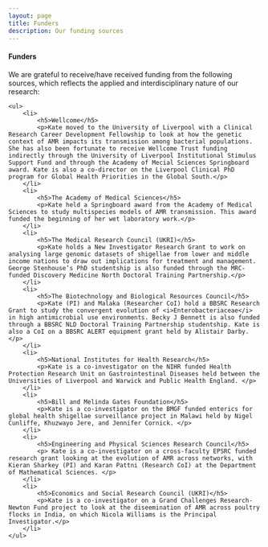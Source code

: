 ```yaml
---
layout: page
title: Funders
description: Our funding sources
---
```


<section>
	<h4>Funders</h4>
	<p>We are grateful to receive/have received funding from the following sources, which reflects the applied and interdisciplinary nature of our research:</p>

	<ul>
		<li>
			<h5>Wellcome</h5>
			<p>Kate moved to the University of Liverpool with a Clinical Research Career Development Fellowship to look at how the genetic context of AMR impacts its transmission among bacterial populations. She has also been fortunate to receive Wellcome Trust funding indirectly through the University of Liverpool Institutional Stimulus Support Fund and through the Academy of Mecial Sciences Springboard award. Kate is also a co-director on the Liverpool Clinical PhD program for Global Health Priorities in the Global South.</p>
		</li>
		<li>
			<h5>The Academy of Medical Sciences</h5>
			<p>Kate held a Springboard award from the Academy of Medical Sciences to study multispecies models of AMR transmission. This award funded the beginning of her wet laboratory work.</p>
		</li>
		<li>
			<h5>The Medical Research Council (UKRI)</h5>
			<p>Kate holds a New Investigator Research Grant to work on analysing large genomic datasets of shigellae from lower and middle income nations to draw out implications for treatment and management. George Stenhouse’s PhD studentship is also funded through the MRC-funded Discovery Medicine North Doctoral Training Partnership.</p>
		</li>
		<li>
			<h5>The Biotechnology and Biological Resources Council</h5>
			<p>Kate (PI) and Malaka (Researcher CoI) hold a BBSRC Research Grant to study the convergent evolution of <i>Enterobacteriaceae</i> in high antimicrobial use environments. Becky J Bennett is also funded through a BBSRC NLD Doctoral Training Partnership studentship. Kate is also a CoI on a BBSRC ALERT equipment grant held by Alistair Darby. </p>
		</li>
		<li>
			<h5>National Institutes for Health Research</h5>
			<p>Kate is a co-investigator on the NIHR funded Health Protection Research Unit on Gastrointestinal Diseases held between the Universities of Liverpool and Warwick and Public Health England. </p>
		</li>
		<li>
			<h5>Bill and Melinda Gates Foundation</h5>
			<p>Kate is a co-investigator on the BMGF funded enterics for global health shigellae surveillance project in Malawi held by Nigel Cunliffe, Khuzwayo Jere, and Jennifer Cornick. </p>
		</li>
		<li>
			<h5>Engineering and Physical Sciences Research Council</h5>
			<p> Kate is a co-investigator on a cross-faculty EPSRC funded research grant looking at the evolution of AMR across networks, with Kieran Sharkey (PI) and Karan Pattni (Research CoI) at the Department of Mathematical Sciences. </p>
		</li>
		<li>
			<h5>Economics and Social Research Council (UKRI)</h5>
			<p>Kate is a co-investigator on a Grand Challenges Research-Newton Fund project to look at the diseemination of AMR across poultry flocks in India, on which Nicola Williams is the Principal Investigator.</p>
		</li>
	</ul>

</section>
